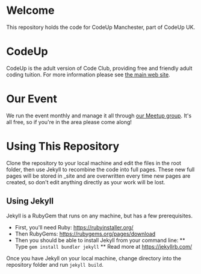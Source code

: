 # Welcome
This repository holds the code for CodeUp Manchester, part of CodeUp UK.

# CodeUp
CodeUp is the adult version of Code Club, providing free and friendly adult coding tuition. 
For more information please see [the main web site](http://codeup.org.uk/).

# Our Event
We run the event monthly and manage it all through 
[our Meetup group](https://www.meetup.com/CodeUpManchester/).
It's all free, so if you're in the area please come along!

# Using This Repository
Clone the repository to your local machine and edit the files in the root folder, then use
Jekyll to recombine the code into full pages. These new full pages will be stored in \_site
and are overwritten every time new pages are created, so don't edit anything directly as
your work will  be lost.

## Using Jekyll
Jekyll is a RubyGem that runs on any machine, but has a few prerequisites.
* First, you'll need Ruby: https://rubyinstaller.org/
* Then RubyGems: https://rubygems.org/pages/download
* Then you should be able to install Jekyll from your command line:
** Type `gem install bundler jekyll`
** Read more at https://jekyllrb.com/

Once you have Jekyll on your local machine, change directory into the repository folder
and run `jekyll build`.
